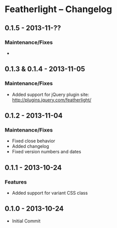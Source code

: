 Featherlight – Changelog
===================================

0.1.5 - 2013-11-??
-----------------------------------
### Maintenance/Fixes
*

0.1.3 & 0.1.4 - 2013-11-05
-----------------------------------
### Maintenance/Fixes
* Added support for jQuery plugin site: http://plugins.jquery.com/featherlight/

0.1.2 - 2013-11-04
-----------------------------------
### Maintenance/Fixes
* Fixed close behavior
* Added changelog
* Fixed version numbers and dates


0.1.1 - 2013-10-24
-----------------------------------
### Features
* Added support for variant CSS class


0.1.0 - 2013-10-24
-----------------------------------

* Initial Commit